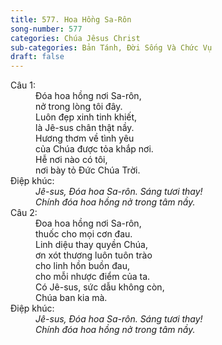```yaml
---
title: 577. Hoa Hồng Sa-Rôn
song-number: 577
categories: Chúa Jêsus Christ
sub-categories: Bản Tánh, Đời Sống Và Chức Vụ
draft: false
---
```

<dl><dt>Câu 1:</dt><dd data-verse="1"> Đóa hoa hồng nơi Sa-rôn, <br/>nở trong lòng tôi đây. <br/>Luôn đẹp xinh tinh khiết, <br/>là Jê-sus chân thật nầy. <br/>Hương thơm về tình yêu <br/>của Chúa được tỏa khắp nơi. <br/>Hễ nơi nào có tôi, <br/>nơi bày tỏ Đức Chúa Trời. </dd><dt>Điệp khúc:</dt><dd data-chorus="1"><em>Jê-sus, Đóa hoa Sa-rôn. Sáng tươi thay! <br/>Chính đóa hoa hồng nở trong tâm nầy. </em></dd><dt>Câu 2:</dt><dd data-verse="2">Đoa hoa hồng nơi Sa-rôn, <br/>thuốc cho mọi cơn đau. <br/>Linh diệu thay quyền Chúa, <br/>ơn xót thương luôn tuôn trào <br/>cho linh hồn buồn đau, <br/>cho mỗi nhược điểm của ta. <br/>Có Jê-sus, sức dẫu không còn, <br/>Chúa ban kia mà. </dd><dt>Điệp khúc:</dt><dd data-chorus="1"><em>Jê-sus, Đóa hoa Sa-rôn. Sáng tươi thay! <br/>Chính đóa hoa hồng nở trong tâm nầy. </em></dd></dl>